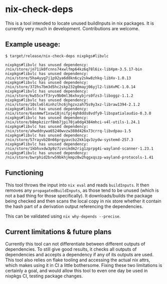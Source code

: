 # nix-check-deps

This is a tool intended to locate unused buildInputs in nix packages. It is currently very much in development. Contributions are welcome.

## Example useage:
```
$ target/release/nix-check-deps nixpkgs#libvlc

nixpkgs#libvlc has unused dependency: /nix/store/jn71ik0fcnns74xwlfmp64kz6q78l6ix-libXpm-3.5.17-bin
nixpkgs#libvlc has unused dependency: /nix/store/5ha4yyg7j1p92ya6d8kn6cy2skw8zhkq-libXv-1.0.13
nixpkgs#libvlc has unused dependency: /nix/store/372hs7bm3d5hc2skp232g0mayj06yjl2-libXvMC-1.0.14
nixpkgs#libvlc has unused dependency: /nix/store/kw55cxff3ryv9b0ml36xhxybjrs0fzs3-liboggz-1.1.2
nixpkgs#libvlc has unused dependency: /nix/store/10slx6l4inhzlhc6jhgzxzah75s9y3xz-libraw1394-2.1.2
nixpkgs#libvlc has unused dependency: /nix/store/6asmmwf1xsw18jnifpj4gh8dds8vdfy9-libspatialaudio-0.3.0
nixpkgs#libvlc has unused dependency: /nix/store/b8mpkzizrf8mb7jpi70ja0dg4384mhci-v4l-utils-1.24.1
nixpkgs#libvlc has unused dependency: /nix/store/ahwddnywa65240wvzw388d426x73crrq-libvdpau-1.5
nixpkgs#libvlc has unused dependency: /nix/store/57rayvb28n66prgyavcbz2kk1qv3zydw-systemd-257.3
nixpkgs#libvlc has unused dependency: /nix/store/1kbhvxdw3p9z7ivnikdm2rig1zprpg4i-wayland-scanner-1.23.1
nixpkgs#libvlc has unused dependency: /nix/store/bwrphid2brw59bkhjkmpz8w2hqgxqszp-wayland-protocols-1.41
```

## Functioning
This tool throws the input into `nix eval` and reads `buildInputs`. It then removes any `propagatedBuildInputs`, as those tend to be unused (which is not a bad thing for those specifically).
It downloads/builds the package being checked and then scans the local copy in nix store whether it contain the hash part of a derivation output referencing the dependencies.

This can be validated using `nix why-depends --precise`.

## Current limitations & future plans
Currently this tool can not differentiate between different outputs of dependencies. To still give good results, it checks all outputs of dependencies and accepts a dependency if any of its outputs are used.
This tool also relies on flake tooling and accessing the actual nix attrs, which makes using it in CI a little bothersome.
Fixing these two limitations is certainly a goal, and would allow this tool to even one day be used in nixpkgs CI, testing package changes.
